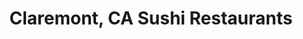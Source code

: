 ---
layout: city
title: Claremont, CA Sushi Restaurants
permalink: /california/claremont/
stateAbbr: CA
stateName: California
cityName: Claremont
---